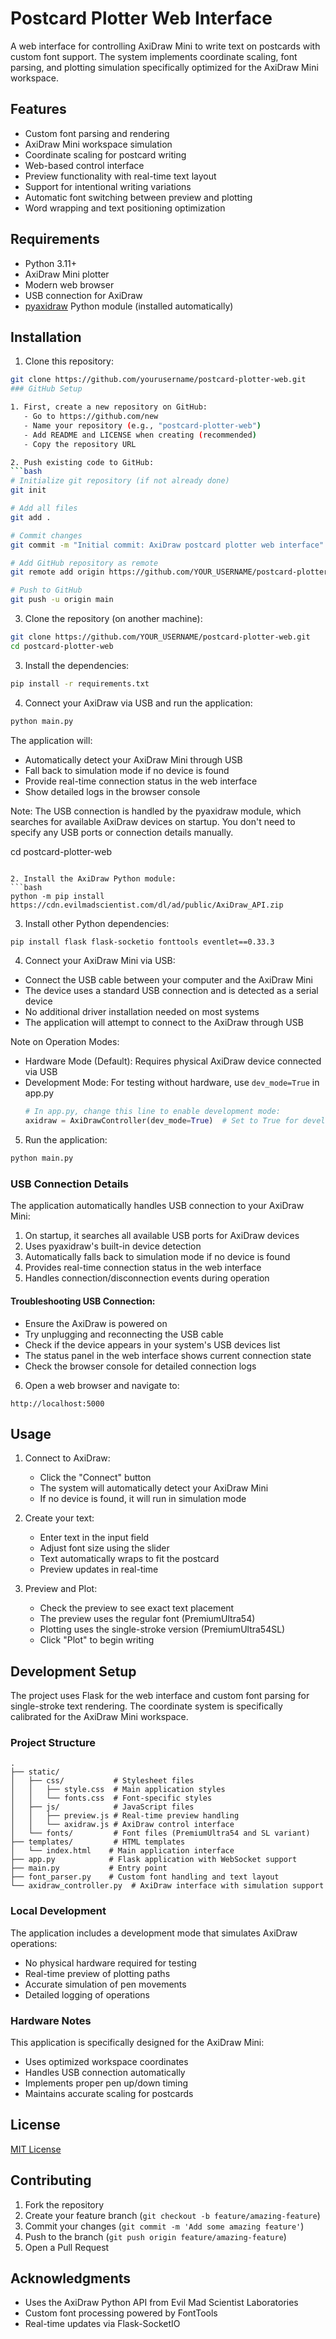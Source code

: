 # Postcard Plotter Web Interface

A web interface for controlling AxiDraw Mini to write text on postcards with custom font support. The system implements coordinate scaling, font parsing, and plotting simulation specifically optimized for the AxiDraw Mini workspace.

## Features

- Custom font parsing and rendering
- AxiDraw Mini workspace simulation
- Coordinate scaling for postcard writing
- Web-based control interface
- Preview functionality with real-time text layout
- Support for intentional writing variations
- Automatic font switching between preview and plotting
- Word wrapping and text positioning optimization

## Requirements

- Python 3.11+
- AxiDraw Mini plotter 
- Modern web browser
- USB connection for AxiDraw
- [pyaxidraw](https://axidraw.com/doc/py_api/#installation) Python module (installed automatically)

## Installation

1. Clone this repository:
```bash
git clone https://github.com/yourusername/postcard-plotter-web.git
### GitHub Setup

1. First, create a new repository on GitHub:
   - Go to https://github.com/new
   - Name your repository (e.g., "postcard-plotter-web")
   - Add README and LICENSE when creating (recommended)
   - Copy the repository URL

2. Push existing code to GitHub:
```bash
# Initialize git repository (if not already done)
git init

# Add all files
git add .

# Commit changes
git commit -m "Initial commit: AxiDraw postcard plotter web interface"

# Add GitHub repository as remote
git remote add origin https://github.com/YOUR_USERNAME/postcard-plotter-web.git

# Push to GitHub
git push -u origin main
```

3. Clone the repository (on another machine):
```bash
git clone https://github.com/YOUR_USERNAME/postcard-plotter-web.git
cd postcard-plotter-web
```

3. Install the dependencies:
```bash
pip install -r requirements.txt
```

4. Connect your AxiDraw via USB and run the application:
```bash
python main.py
```

The application will:
- Automatically detect your AxiDraw Mini through USB
- Fall back to simulation mode if no device is found
- Provide real-time connection status in the web interface
- Show detailed logs in the browser console

Note: The USB connection is handled by the pyaxidraw module, which searches for available AxiDraw devices on startup. You don't need to specify any USB ports or connection details manually.

cd postcard-plotter-web
```

2. Install the AxiDraw Python module:
```bash
python -m pip install https://cdn.evilmadscientist.com/dl/ad/public/AxiDraw_API.zip
```

3. Install other Python dependencies:
```bash
pip install flask flask-socketio fonttools eventlet==0.33.3
```

4. Connect your AxiDraw Mini via USB:
- Connect the USB cable between your computer and the AxiDraw Mini
- The device uses a standard USB connection and is detected as a serial device
- No additional driver installation needed on most systems
- The application will attempt to connect to the AxiDraw through USB

Note on Operation Modes:
- Hardware Mode (Default): Requires physical AxiDraw device connected via USB
- Development Mode: For testing without hardware, use `dev_mode=True` in app.py
  ```python
  # In app.py, change this line to enable development mode:
  axidraw = AxiDrawController(dev_mode=True)  # Set to True for development mode
  ```

5. Run the application:
```bash
python main.py
```

### USB Connection Details

The application automatically handles USB connection to your AxiDraw Mini:
1. On startup, it searches all available USB ports for AxiDraw devices
2. Uses pyaxidraw's built-in device detection
3. Automatically falls back to simulation mode if no device is found
4. Provides real-time connection status in the web interface
5. Handles connection/disconnection events during operation

#### Troubleshooting USB Connection:
- Ensure the AxiDraw is powered on
- Try unplugging and reconnecting the USB cable
- Check if the device appears in your system's USB devices list
- The status panel in the web interface shows current connection state
- Check the browser console for detailed connection logs

6. Open a web browser and navigate to:
```
http://localhost:5000
```

## Usage

1. Connect to AxiDraw:
   - Click the "Connect" button
   - The system will automatically detect your AxiDraw Mini
   - If no device is found, it will run in simulation mode

2. Create your text:
   - Enter text in the input field
   - Adjust font size using the slider
   - Text automatically wraps to fit the postcard
   - Preview updates in real-time

3. Preview and Plot:
   - Check the preview to see exact text placement
   - The preview uses the regular font (PremiumUltra54)
   - Plotting uses the single-stroke version (PremiumUltra54SL)
   - Click "Plot" to begin writing

## Development Setup

The project uses Flask for the web interface and custom font parsing for single-stroke text rendering. The coordinate system is specifically calibrated for the AxiDraw Mini workspace.

### Project Structure
```
.
├── static/
│   ├── css/           # Stylesheet files
│   │   ├── style.css  # Main application styles
│   │   └── fonts.css  # Font-specific styles
│   ├── js/            # JavaScript files
│   │   ├── preview.js # Real-time preview handling
│   │   └── axidraw.js # AxiDraw control interface
│   └── fonts/         # Font files (PremiumUltra54 and SL variant)
├── templates/         # HTML templates
│   └── index.html    # Main application interface
├── app.py            # Flask application with WebSocket support
├── main.py           # Entry point
├── font_parser.py    # Custom font handling and text layout
└── axidraw_controller.py  # AxiDraw interface with simulation support
```

### Local Development

The application includes a development mode that simulates AxiDraw operations:
- No physical hardware required for testing
- Real-time preview of plotting paths
- Accurate simulation of pen movements
- Detailed logging of operations

### Hardware Notes

This application is specifically designed for the AxiDraw Mini:
- Uses optimized workspace coordinates
- Handles USB connection automatically
- Implements proper pen up/down timing
- Maintains accurate scaling for postcards

## License

[MIT License](LICENSE)

## Contributing

1. Fork the repository
2. Create your feature branch (`git checkout -b feature/amazing-feature`)
3. Commit your changes (`git commit -m 'Add some amazing feature'`)
4. Push to the branch (`git push origin feature/amazing-feature`)
5. Open a Pull Request

## Acknowledgments

- Uses the AxiDraw Python API from Evil Mad Scientist Laboratories
- Custom font processing powered by FontTools
- Real-time updates via Flask-SocketIO
